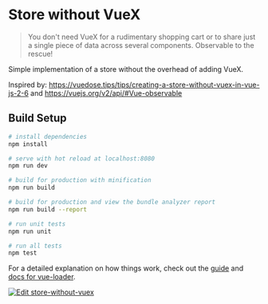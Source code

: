 # Store without VueX

> You don't need VueX for a rudimentary shopping cart or to share just a single piece of data across several components. Observable to the rescue!

Simple implementation of a store without the overhead of adding VueX.

Inspired by:
https://vuedose.tips/tips/creating-a-store-without-vuex-in-vue-js-2-6 and 
https://vuejs.org/v2/api/#Vue-observable

## Build Setup

``` bash
# install dependencies
npm install

# serve with hot reload at localhost:8080
npm run dev

# build for production with minification
npm run build

# build for production and view the bundle analyzer report
npm run build --report

# run unit tests
npm run unit

# run all tests
npm test
```

For a detailed explanation on how things work, check out the [guide](http://vuejs-templates.github.io/webpack/) and [docs for vue-loader](http://vuejs.github.io/vue-loader).

[![Edit store-without-vuex](https://codesandbox.io/static/img/play-codesandbox.svg)](https://codesandbox.io/s/store-without-vuex-yhdlz?fontsize=14)
